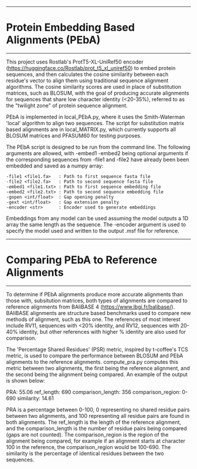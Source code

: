 **************************************************************************************************************
# Protein Embedding Based Alignments (PEbA)
**************************************************************************************************************

This project uses Rostlab's ProtT5-XL-UniRef50 encoder (https://huggingface.co/Rostlab/prot_t5_xl_uniref50) to
embed protein sequences, and then calculates the cosine similarity between each residue's vector to align them 
using traditional sequence alignment algorithms. The cosine similarity scores are used in place of substitution
matrices, such as BLOSUM, with the goal of producing accurate alignments for sequences that share low character
identity (<20-35%), referred to as the "twilight zone" of protein sequence alignment.

PEbA is implemented in local_PEbA.py, where it uses the Smith-Waterman 'local' algorithm to align two sequences.
The script for substitution matrix based alignments are in local_MATRIX.py, which currently supports all BLOSUM 
matrices and PFASUM60 for testing purposes.

The PEbA script is designed to be run from the command line. The following arguments are allowed, with -embed1
-embed2 being optional arguments if the corresponding sequences from -file1 and -file2 have already been
been embedded and saved as a numpy array:

    -file1 <file1.fa>   : Path to first sequence fasta file
    -file2 <file2.fa>   : Path to second sequence fasta file
    -embed1 <file1.txt> : Path to first sequence embedding file
    -embed2 <file2.txt> : Path to second sequence embedding file
    -gopen <int/float>  : Gap opening penalty
    -gext <int/float>   : Gap extension penalty
    -encoder <str>      : Encoder used to generate embeddings

Embeddings from any model can be used assuming the model outputs a 1D array the same length as the sequence.
The -encoder argument is used to specify the model used and written to the output .msf file for reference.

**************************************************************************************************************
# Comparing PEbA to Reference Alignments
**************************************************************************************************************

To determine if PEbA alignments produce more accurate alignments than those with, subsitution matrices, both 
types of alignments are compared to reference alignments from BAliBASE 4 (https://www.lbgi.fr/balibase/).
BAliBASE alignments are structure based benchmarks used to compare new methods of alignment, such as this one. 
The references of most interest include RV11, sequences with <20% identity, and RV12, sequences with 20-40% 
identity, but other references with higher % identity are also used for comparison.

The 'Percentage Shared Residues' (PSR) metric, inspired by t-coffee's TCS metric, is used to compare the performance 
between BLOSUM and PEbA alignments to the reference alignments. compute_pra.py computes this metric between two
alignments, the first being the reference alignment, and the second being the alignment being compared. An example
of the output is shown below:


PRA: 55.06   ref_length: 690   comparison_length: 356   comparison_region: 0-690   similarity: 14.61


PRA is a percentage between 0-100, 0 representing no shared residue pairs between two alignments, and 100 representing
all residue pairs are found in both alignments. The ref_length is the length of the reference alignment, and the
comparison_length is the number of residue pairs being compared (gaps are not counted). The comparison_region is
the region of the alignment being compared, for example if an alignment starts at character 100 in the reference,
the comparison_region would be 100-690. The similarity is the percentage of identical residues between the two sequences.